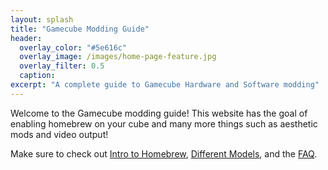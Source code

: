 ```yaml
---
layout: splash
title: "Gamecube Modding Guide"
header:
  overlay_color: "#5e616c"
  overlay_image: /images/home-page-feature.jpg
  overlay_filter: 0.5
  caption:
excerpt: "A complete guide to Gamecube Hardware and Software modding"
---
```

Welcome to the Gamecube modding guide! This website has the goal of enabling homebrew on your cube and many more things such as aesthetic mods and video output!

Make sure to check out [Intro to Homebrew](/introToHomebrew), [Different Models](/models), and the [FAQ](/faq).
